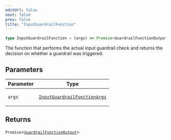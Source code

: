 ```yaml
---
editUrl: false
next: false
prev: false
title: "InputGuardrailFunction"
---
```


```ts
type InputGuardrailFunction = (args) => Promise<GuardrailFunctionOutput>;
```

The function that performs the actual input guardrail check and returns the decision on whether
a guardrail was triggered.

## Parameters

<table>
<thead>
<tr>
<th>Parameter</th>
<th>Type</th>
</tr>
</thead>
<tbody>
<tr>
<td>

`args`

</td>
<td>

[`InputGuardrailFunctionArgs`](/openai-agents-js/openai/agents/interfaces/inputguardrailfunctionargs/)

</td>
</tr>
</tbody>
</table>

## Returns

`Promise`\<[`GuardrailFunctionOutput`](/openai-agents-js/openai/agents/interfaces/guardrailfunctionoutput/)\>
